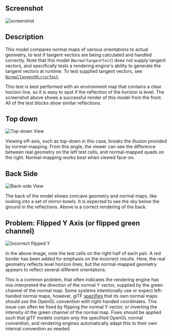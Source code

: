 ## Screenshot

![screenshot](screenshot/screenshot-larger.png)

## Description

This model compares normal maps of various orientations to actual geometry, to test if tangent vectors are being calculated and handled correctly.  Note that this model (`NormalTangentTest`) does not supply tangent vectors, and specifically tests a rendering engine's ability to generate the tangent vectors at runtime.  To test supplied tangent vectors, see [`NormalTangentMirrorTest`](../NormalTangentMirrorTest/README.md).

This test is best performed with an environment map that contains a clear horizon line, so it is easy to spot if the reflection of the horizon is level.  The screenshot above shows a successful render of this model from the front.  All of the test blocks show similar reflections.

## Top down

![Top-down View](screenshot/top-down.png)

Viewing off-axis, such as top-down in this case, breaks the illusion provided by normal-mapping.  From this angle, the viewer can see the difference between real geometry on the left test cells, and normal-mapped quads on the right.  Normal-mapping works best when viewed face-on.

## Back Side

![Back-side View](screenshot/back-side.png)

The back of the model shows concave geometry and normal maps, like looking into a set of mirror-bowls.  It is expected to see the sky below the ground in the reflections.  Above is a correct rendering of the back.

## Problem: Flipped Y Axis (or flipped green channel)

![Incorrect flipped Y](screenshot/incorrect-flipped-y.png)

In the above image, note the test cells on the right half of each pair.  A red border has been added for emphasis on the incorrect results.  Here, the real geometry reflects level horizon lines, but the normal-mapped geometry appears to reflect several different orientations.

This is a common problem, that often indicates the rendering engine has mis-interpreted the direction of the normal Y vector, supplied by the green channel of the normal map.  Some systems intentionally use or expect left-handed normal maps, however, glTF [specifies](https://github.com/KhronosGroup/glTF/tree/065a01206014cd5f198085de6b4ce6f565ae79c6/specification/2.0#materialnormaltexture) that its own normal maps should use the OpenGL convention with right-handed coordinates.  This issue can often be fixed by flipping the normal Y vector, or inverting the intensity of the green channel of the normal map.  Fixes should be applied such that glTF models contain only the specified OpenGL normal convention, and rendering engines automatically adapt this to their own internal convention as needed.